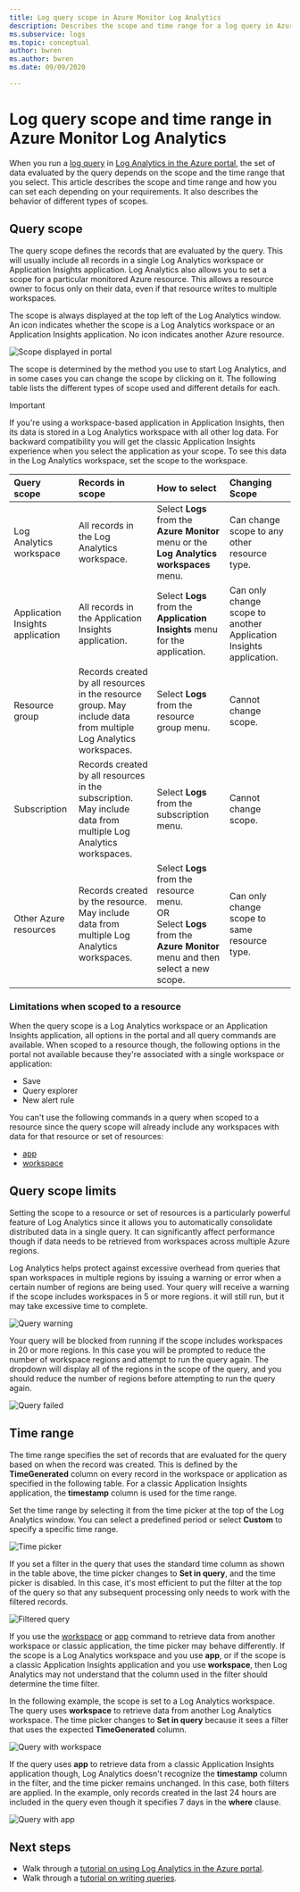 ```yaml
---
title: Log query scope in Azure Monitor Log Analytics
description: Describes the scope and time range for a log query in Azure Monitor Log Analytics.
ms.subservice: logs
ms.topic: conceptual
author: bwren
ms.author: bwren
ms.date: 09/09/2020

---
```


# Log query scope and time range in Azure Monitor Log Analytics
When you run a [log query](log-query-overview.md) in [Log Analytics in the Azure portal](get-started-portal.md), the set of data evaluated by the query depends on the scope and the time range that you select. This article describes the scope and time range and how you can set each depending on your requirements. It also describes the behavior of different types of scopes.


## Query scope
The query scope defines the records that are evaluated by the query. This will usually include all records in a single Log Analytics workspace or Application Insights application. Log Analytics also allows you to set a scope for a particular monitored Azure resource. This allows a resource owner to focus only on their data, even if that resource writes to multiple workspaces.

The scope is always displayed at the top left of the Log Analytics window. An icon indicates whether the scope is a Log Analytics workspace or an Application Insights application. No icon indicates another Azure resource.

![Scope displayed in portal](media/scope/scope.png)

The scope is determined by the method you use to start Log Analytics, and in some cases you can change the scope by clicking on it. The following table lists the different types of scope used and different details for each.

> [!IMPORTANT]
> If you're using a workspace-based application in Application Insights, then its data is stored in a Log Analytics workspace with all other log data. For backward compatibility you will get the classic Application Insights experience when you select the application as your scope. To see this data in the Log Analytics workspace, set the scope to the workspace.

| Query scope | Records in scope | How to select | Changing Scope |
|:---|:---|:---|:---|
| Log Analytics workspace | All records in the Log Analytics workspace. | Select **Logs** from the **Azure Monitor** menu or the **Log Analytics workspaces** menu.  | Can change scope to any other resource type. |
| Application Insights application | All records in the Application Insights application. | Select **Logs** from the **Application Insights** menu for the application. | Can only change scope to another Application Insights application. |
| Resource group | Records created by all resources in the resource group. May include data from multiple Log Analytics workspaces. | Select **Logs** from the resource group menu. | Cannot change scope.|
| Subscription | Records created by all resources in the subscription. May include data from multiple Log Analytics workspaces. | Select **Logs** from the subscription menu.   | Cannot change scope. |
| Other Azure resources | Records created by the resource. May include data from multiple Log Analytics workspaces.  | Select **Logs** from the resource menu.<br>OR<br>Select **Logs** from the **Azure Monitor** menu and then select a new scope. | Can only change scope to same resource type. |

### Limitations when scoped to a resource

When the query scope is a Log Analytics workspace or an Application Insights application, all options in the portal and all query commands are available. When scoped to a resource though, the following options in the portal not available because they're associated with a single workspace or application:

- Save
- Query explorer
- New alert rule

You can't use the following commands in a query when scoped to a resource since the query scope will already include any workspaces with data for that resource or set of resources:

- [app](app-expression.md)
- [workspace](workspace-expression.md)
 

## Query scope limits
Setting the scope to a resource or set of resources is a particularly powerful feature of Log Analytics since it allows you to automatically consolidate distributed data in a single query. It can significantly affect performance though if data needs to be retrieved from workspaces across multiple Azure regions.

Log Analytics helps protect against excessive overhead from queries that span workspaces in multiple regions by issuing a warning or error when a certain number of regions are being used. 
Your query will receive a warning if the scope includes workspaces in 5 or more regions. it will still run, but it may take excessive time to complete.

![Query warning](media/scope/query-warning.png)

Your query will be blocked from running if the scope includes workspaces in 20 or more regions. In this case you will be prompted to reduce the number of workspace regions and attempt to run the query again. The dropdown will display all of the regions in the scope of the query, and you should reduce the number of regions before attempting to run the query again.

![Query failed](media/scope/query-failed.png)


## Time range
The time range specifies the set of records that are evaluated for the query based on when the record was created. This is defined by the **TimeGenerated** column on every record in the workspace or application as specified in the following table. For a classic Application Insights application, the **timestamp** column is used for the time range.


Set the time range by selecting it from the time picker at the top of the Log Analytics window.  You can select a predefined period or select **Custom** to specify a specific time range.

![Time picker](media/scope/time-picker.png)

If you set a filter in the query that uses the standard time column as shown in the table above, the time picker changes to **Set in query**, and the time picker is disabled. In this case, it's most efficient to put the filter at the top of the query so that any subsequent processing only needs to work with the filtered records.

![Filtered query](media/scope/query-filtered.png)

If you use the [workspace](workspace-expression.md) or [app](app-expression.md) command to retrieve data from another workspace or classic application, the time picker may behave differently. If the scope is a Log Analytics workspace and you use **app**, or if the scope is a classic Application Insights application and you use **workspace**, then Log Analytics may not understand that the column used in the filter should determine the time filter.

In the following example, the scope is set to a Log Analytics workspace.  The query uses **workspace** to retrieve data from another Log Analytics workspace. The time picker changes to **Set in query** because it sees a filter that uses the expected **TimeGenerated** column.

![Query with workspace](media/scope/query-workspace.png)

If the query uses **app** to retrieve data from a classic Application Insights application though, Log Analytics doesn't recognize the **timestamp** column in the filter, and the time picker remains unchanged. In this case, both filters are applied. In the example, only records created in the last 24 hours are included in the query even though it specifies 7 days in the **where** clause.

![Query with app](media/scope/query-app.png)

## Next steps

- Walk through a [tutorial on using Log Analytics in the Azure portal](get-started-portal.md).
- Walk through a [tutorial on writing queries](get-started-queries.md).